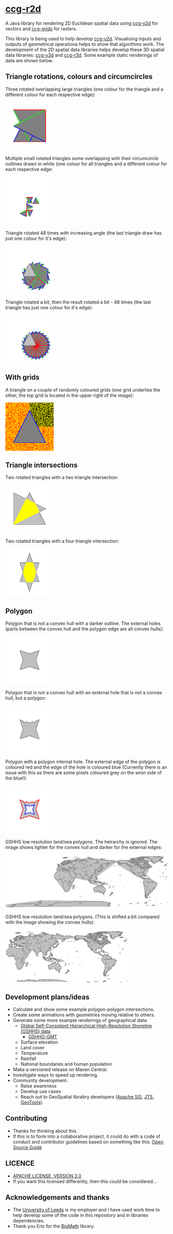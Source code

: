 # [ccg-r2d](https://github.com/agdturner/ccg-r2d)
A Java library for rendering 2D Euclidean spatial data using [ccg-v2d](https://github.com/agdturner/ccg-v2d) for vectors and [ccg-grids](https://github.com/agdturner/ccg-grids) for rasters.

This library is being used to help develop [ccg-v2d](https://github.com/agdturner/ccg-v2d). Visualising inputs and outputs of geometrical operationa helps to show that algorithms work. The development of the 2D spatial data libraries helps develop these 3D spatial data libraries: [ccg-v3d](https://github.com/agdturner/ccg-v3d) and [ccg-r3d](https://github.com/agdturner/ccg-r3d). Some example static renderings of data are shown below.

## Triangle rotations, colours and circumcircles

Three rotated overlapping large triangles (one colour for the triangle and a different colour for each respective edge):

<img alt="Three rotated overlapping large triangles" src="data/output/test/test1.png" />

Multiple small rotated triangles some overlapping with their circumcircle outlines drawn in white (one colour for all triangles and a different colour for each respective edge:

<img alt="Multiple small rotated triangles some overlapping with their circumcircle outlines drawn in white" src="data/output/test/test2.png" />

Triangle rotated 48 times with increasing angle (the last triangle draw has just one colour for it's edge):

<img alt="Triangle rotated 48 times with increasing angle" src="data/output/test/test3.png" />

Triangle rotated a bit, then the result rotated a bit - 48 times (the last triangle has just one colour for it's edge):

<img alt="Triangle rotated a bit, then the result rotated a bit - 48 times" src="data/output/test/test4.png" />

## With grids

A triangle on a couple of randomly coloured grids (one grid underlies the other, the top grid is located in the upper right of the image):

<img alt="A triangle on a couple of randomly coloured grids" src="data/output/test/test0_grid.png" />

## Triangle intersections

Two rotated triangles with a two triangle intersection:

<img alt="A first rendering of a triangle on a couple of randomly coloured grids" src="data/output/test/test6.png" />

Two rotated triangles with a four triangle intersection:

<img alt="Two rotated triangles with a four triangle intersection" src="data/output/test/test7.png" />

## Polygon

Polygon that is not a convex hull with a darker outline. The external holes (parts between the convex hull and the polygon edge are all convex hulls):

<img alt="Polygon that is not a convex hull with a darker outline" src="data/output/test/test_polygons0.png" />

Polygon that is not a convex hull with an external hole that is not a convex hull, but a polygon:

<img alt="Polygon that is not a convex hull with a darker outline" src="data/output/test/test_polygons1.png" />

Polygon with a polygon internal hole. The external edge of the polygon is coloured red and the edge of the hole is coloured blue (Currently there is an issue with this as there are some pixels coloured grey on the wron side of the blue!):

<img alt="Polygon that is not a convex hull with a darker outline and with a polygonal hole with the external edge coloured red and the internal edge coloured blue" src="data/output/test/test_polygons2.png" />

GSHHS low resolution land/sea polygons. The heirarchy is ignored. The image shows lighter for the convex hull and darker for the external edges:

<img alt="GSHHS with light gray for the convex hull and darker gray for the external edges" src="data/output/test/test_polygons3_ch.png" />

GSHHS low resolution land/sea polygons. (This is shifted a bit compared with the image showing the convex hulls):

<img alt="GSHHS with light gray for the convex hull and darker gray for the external edges" src="data/output/test/test_polygons3_nrows165_ncols400.png" />

## Development plans/ideas
- Calculate and show some example polygon-polygon intersections.
- Create some animations with geometries moving relative to others. 
- Generate some more example renderings of geographical data:
  - [Global Self-Consistent Hierarchical High-Resolution Shoreline (GSHHS) data](https://www.ngdc.noaa.gov/mgg/shorelines/data/gshhg/latest/)
    - [GSHHG-GMT](https://github.com/GenericMappingTools/gshhg-gmt)
  - Surface elevation
  - Land cover
  - Temperature
  - Rainfall
  - National boundaries and human population
- Make a versioned release on Maven Central.
- Investigate ways to speed up rendering.
- Community development:
  - Raise awareness
  - Develop use cases
  - Reach out to GeoSpatial librabry developers ([Apache SIS](https://github.com/apache/sis), [JTS](https://github.com/locationtech/jts), [GeoTools](https://github.com/geotools/geotools)).

## Contributing
- Thanks for thinking about this.
- If this is to form into a collaborative project, it could do with a code of conduct and contributor guidelines based on something like this: [Open Source Guide](https://opensource.guide/) 

## LICENCE
- [APACHE LICENSE, VERSION 2.0](https://www.apache.org/licenses/LICENSE-2.0)
- If you want this licensed differently, then this could be considered...

## Acknowledgements and thanks
- The [University of Leeds](http://www.leeds.ac.uk) is my employer and I have used work time to help develop some of the code in this repository and in libraries dependencies.
- Thank you Eric for the [BigMath](https://github.com/eobermuhlner/big-math) library.
